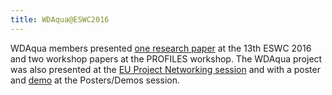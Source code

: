 ```yaml
---
title: WDAqua@ESWC2016
---
```

WDAqua members presented [one research paper](https://www.iai.uni-bonn.de/~langec/pubs/eswc2016-qanary.pdf) at the 13th ESWC 2016 and two workshop papers at the PROFILES workshop. The WDAqua project was also presented at the [EU Project Networking session](http://2016.eswc-conferences.org/program/eu-project-networking-session) and with a poster and [demo](http://2016.eswc-conferences.org/sites/default/files/papers/Accepted%20Posters%20and%20Demos/ESWC2016_DEMO_Qanary.pdf) at the Posters/Demos session.
